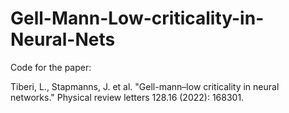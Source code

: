 # Gell-Mann-Low-criticality-in-Neural-Nets
Code for the paper:

Tiberi, L., Stapmanns, J. et al. "Gell-mann–low criticality in neural networks." Physical review letters 128.16 (2022): 168301.


